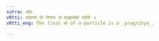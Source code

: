 ```yaml
---
sutra: ओत्
vRtti: ओदन्तो यो निपातः स प्रगृह्यसंज्ञो भवति ॥
vRtti_eng: The final ओ of a particle is a _pragrihya_.

---
```

